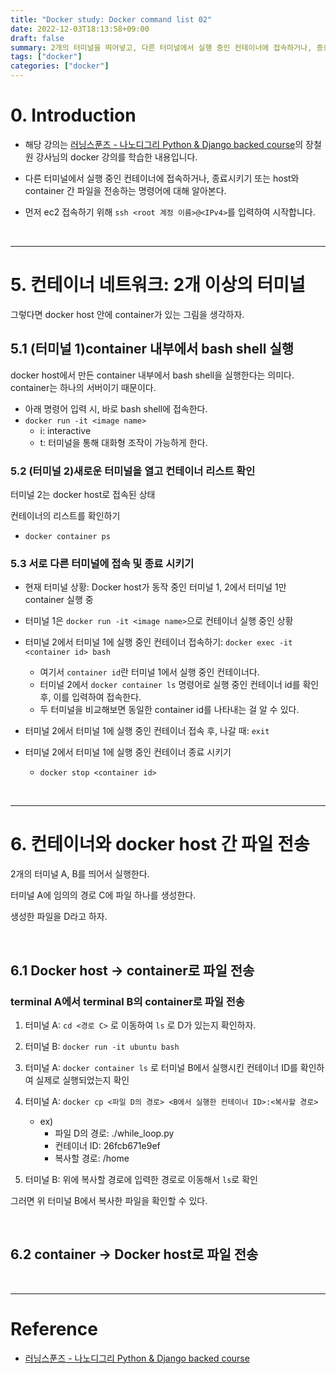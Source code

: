 ```yaml
---
title: "Docker study: Docker command list 02"
date: 2022-12-03T18:13:58+09:00
draft: false
summary: 2개의 터미널을 띄어넣고, 다른 터미널에서 실행 중인 컨테이너에 접속하거나, 종료시키기. 그리고, host와 container 간에 파일을 전송하는 명령어에 대해 알아본다.
tags: ["docker"]
categories: ["docker"]
---
```

# 0. Introduction

- 해당 강의는 [러닝스푼즈 - 나노디그리 Python & Django backed course](https://learningspoons.com/course/detail/django-backend/)의 장철원 강사님의 docker 강의를 학습한 내용입니다.


- 다른 터미널에서 실행 중인 컨테이너에 접속하거나, 종료시키기 또는 host와 container 간 파일을 전송하는 명령어에 대해 알아본다.

- 먼저 ec2 접속하기 위해 `ssh <root 계정 이름>@<IPv4>`를 입력하여 시작합니다.

<br>

---


# 5. 컨테이너 네트워크: 2개 이상의 터미널

그렇다면 docker host 안에 container가 있는 그림을 생각하자.

## 5.1 (터미널 1)container 내부에서 bash shell 실행  

docker host에서 만든 container 내부에서 bash shell을 실행한다는 의미다. container는 하나의 서버이기 때문이다. 

- 아래 명령어 입력 시, 바로 bash shell에 접속한다.
- `docker run -it <image name>`
    - i: interactive 
    - t: 터미널을 통해 대화형 조작이 가능하게 한다. 
    

### 5.2 (터미널 2)새로운 터미널을 열고 컨테이너 리스트 확인 

터미널 2는 docker host로 접속된 상태

컨테이너의 리스트를 확인하기
- `docker container ps`

### 5.3 서로 다른 터미널에 접속 및 종료 시키기

- 현재 터미널 상황: Docker host가 동작 중인 터미널 1, 2에서 터미널 1만 container 실행 중

- 터미널 1은 `docker run -it <image name>`으로 컨테이너 실행 중인 상황  

- 터미널 2에서 터미널 1에 실행 중인 컨테이너 접속하기: `docker exec -it <container id> bash`
    - 여기서 `container id`란 터미널 1에서 실행 중인 컨테이너다.
    - 터미널 2에서 `docker container ls` 명령어로 실행 중인 컨테이너 id를 확인 후, 이를 입력하여 접속한다.  
    - 두 터미널을 비교해보면 동일한 container id를 나타내는 걸 알 수 있다.

- 터미널 2에서 터미널 1에 실행 중인 컨테이너 접속 후, 나갈 때: `exit`

- 터미널 2에서 터미널 1에 실행 중인 컨테이너 종료 시키기  
    - `docker stop <container id>` 


<br>

---

# 6. 컨테이너와 docker host 간 파일 전송

2개의 터미널 A, B를 띄어서 실행한다.

터미널 A에 임의의 경로 C에 파일 하나를 생성한다. 

생성한 파일을 D라고 하자.  

<br>

## 6.1 Docker host -> container로 파일 전송

### terminal A에서 terminal B의 container로 파일 전송

1. 터미널 A: `cd <경로 C>` 로 이동하여 `ls` 로 D가 있는지 확인하자.

2. 터미널 B: `docker run -it ubuntu bash` 

3. 터미널 A: `docker container ls` 로 터미널 B에서 실행시킨 컨테이너 ID를 확인하여 실제로 실행되었는지 확인

4. 터미널 A: `docker cp <파일 D의 경로> <B에서 실행한 컨테이너 ID>:<복사할 경로>` 
    - ex)
        - 파일 D의 경로: ./while_loop.py
        - 컨테이너 ID: 26fcb671e9ef
        - 복사할 경로: /home 

5. 터미널 B: 위에 복사할 경로에 입력한 경로로 이동해서 `ls`로 확인

그러면 위 터미널 B에서 복사한 파일을 확인할 수 있다.

<br>

## 6.2 container -> Docker host로 파일 전송

<br>

---


# Reference

- [러닝스푼즈 - 나노디그리 Python & Django backed course](https://learningspoons.com/course/detail/django-backend/)